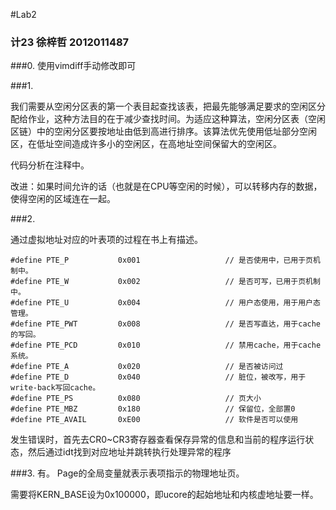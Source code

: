 #Lab2
### 计23 徐梓哲 2012011487
###0.
使用vimdiff手动修改即可

###1.

我们需要从空闲分区表的第一个表目起查找该表，把最先能够满足要求的空闲区分配给作业，这种方法目的在于减少查找时间。为适应这种算法，空闲分区表（空闲区链）中的空闲分区要按地址由低到高进行排序。该算法优先使用低址部分空闲区，在低址空间造成许多小的空闲区，在高地址空间保留大的空闲区。

代码分析在注释中。

改进：如果时间允许的话（也就是在CPU等空闲的时候），可以转移内存的数据，使得空闲的区域连在一起。


###2.

通过虚拟地址对应的叶表项的过程在书上有描述。
	
	#define PTE_P           0x001                   // 是否使用中，已用于页机制中。
	#define PTE_W           0x002                   // 是否可写，已用于页机制中。
	#define PTE_U           0x004                   // 用户态使用，用于用户态管理。
	#define PTE_PWT         0x008                   // 是否写直达，用于cache的写回。
	#define PTE_PCD         0x010                   // 禁用cache，用于cache系统。
	#define PTE_A           0x020                   // 是否被访问过
	#define PTE_D           0x040                   // 脏位，被改写，用于write-back写回cache。
	#define PTE_PS          0x080                   // 页大小
	#define PTE_MBZ         0x180                   // 保留位，全部置0
	#define PTE_AVAIL       0xE00                   // 软件是否可以使用

发生错误时，首先去CR0~CR3寄存器查看保存异常的信息和当前的程序运行状态，然后通过idt找到对应地址并跳转执行处理异常的程序

###3.
有。
Page的全局变量就表示表项指示的物理地址页。

需要将KERN_BASE设为0x100000，即ucore的起始地址和内核虚地址要一样。
